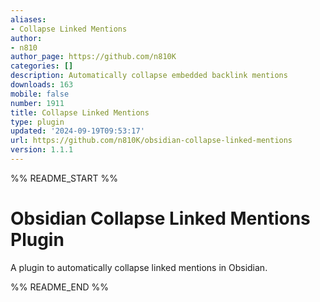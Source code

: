 ```yaml
---
aliases:
- Collapse Linked Mentions
author:
- n810
author_page: https://github.com/n810K
categories: []
description: Automatically collapse embedded backlink mentions
downloads: 163
mobile: false
number: 1911
title: Collapse Linked Mentions
type: plugin
updated: '2024-09-19T09:53:17'
url: https://github.com/n810K/obsidian-collapse-linked-mentions
version: 1.1.1
---
```


%% README_START %%

# Obsidian Collapse Linked Mentions Plugin

A plugin to automatically collapse linked mentions in Obsidian.


%% README_END %%